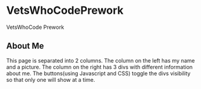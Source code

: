 # VetsWhoCodePrework
VetsWhoCode Prework
## About Me
This page is separated into 2 columns.
The column on the left has my name and a picture.
The column on the right has 3 divs with different information about me. 
The buttons(using Javascript and CSS) toggle the divs visibility so that only one will show at a time.
